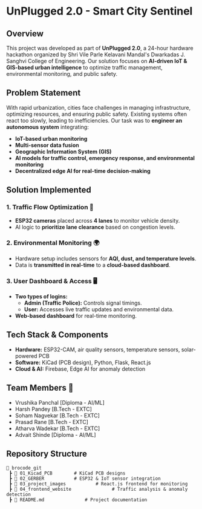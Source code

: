 # UnPlugged 2.0 - Smart City Sentinel

## Overview
This project was developed as part of **UnPlugged 2.0**, a 24-hour hardware hackathon organized by Shri Vile Parle Kelavani Mandal's Dwarkadas J. Sanghvi College of Engineering. Our solution focuses on **AI-driven IoT & GIS-based urban intelligence** to optimize traffic management, environmental monitoring, and public safety.

## Problem Statement
With rapid urbanization, cities face challenges in managing infrastructure, optimizing resources, and ensuring public safety. Existing systems often react too slowly, leading to inefficiencies. Our task was to **engineer an autonomous system** integrating:
- **IoT-based urban monitoring**
- **Multi-sensor data fusion**
- **Geographic Information System (GIS)**
- **AI models for traffic control, emergency response, and environmental monitoring**
- **Decentralized edge AI for real-time decision-making**

## Solution Implemented
### **1. Traffic Flow Optimization** 🚦
- **ESP32 cameras** placed across **4 lanes** to monitor vehicle density.
- AI logic to **prioritize lane clearance** based on congestion levels.

### **2. Environmental Monitoring** 🌍
- Hardware setup includes sensors for **AQI, dust, and temperature levels**.
- Data is **transmitted in real-time** to a **cloud-based dashboard**.

### **3. User Dashboard & Access** 🖥️
- **Two types of logins:**
  - **Admin (Traffic Police):** Controls signal timings.
  - **User:** Accesses live traffic updates and environmental data.
- **Web-based dashboard** for real-time monitoring.

## Tech Stack & Components
- **Hardware:** ESP32-CAM, air quality sensors, temperature sensors, solar-powered PCB
- **Software:** KiCad (PCB design), Python, Flask, React.js
- **Cloud & AI:** Firebase, Edge AI for anomaly detection

## Team Members 👥
- Vrushika Panchal [Diploma - AI/ML]
- Harsh Pandey [B.Tech - EXTC]
- Soham Nagvekar [B.Tech - EXTC]
- Prasad Rane [B.Tech - EXTC]
- Atharva Wadekar [B.Tech - EXTC]
- Advait Shinde [Diploma - AI/ML]

## Repository Structure
```
📂 brocode_git
 ┣ 📂 01_Kicad_PCB        # KiCad PCB designs
 ┣ 📂 02_GERBER           # ESP32 & IoT sensor integration
 ┣ 📂 03_project_images           # React.js frontend for monitoring
 ┣ 📂 04_frontend_website               # Traffic analysis & anomaly detection
 ┣ 📜 README.md               # Project documentation
```

